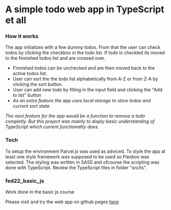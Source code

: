 # A simple todo web app in TypeScript et all
### How it works
The app initializes with a few dummy todos. From that the user can check todos by clicking the checkbox in the todo list. If todo is checkled its moved to the finnished todos list and are crossed over.
* Finnished todos can be unchecked and are then moved back to the active todos list.
* User can sort the the todo list alphabetically from A-Z or from Z-A by clicking the sort button.
* User can add new todo by filling in the input field and clicking the "Add to list" button
* *As an extra feature the app uses local storage to store todos and current sort state.*

*The next feature for the app would be a function to remove a todo completly. But this project was mainly to disply basic understanding of TypeScript which current functionality does.*


### Tech
To setup the environment Parcel.js was used as adviced. To style the app at least one style framework was supposed to be used so Flexbox was selected. The styling was written in SASS and ofcourse the scripting was done with TypeScript. Review the TypeScript files in folder "src/ts".

### fed22_basic_js
Work done in the basic js course

Please visit and try the web app on github pages [here](https://etrigo.github.io/fed22_03-basic-js_ts-todo/)
